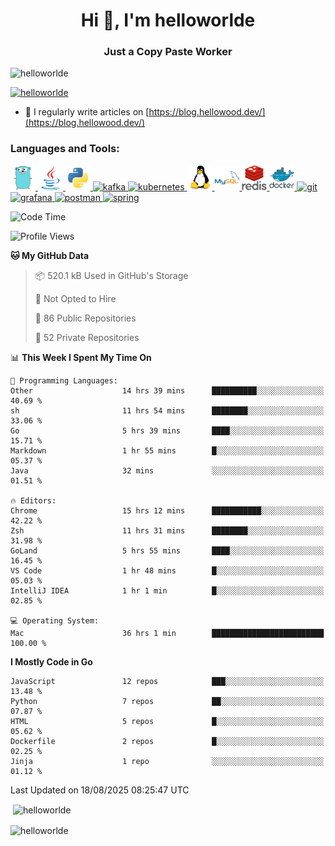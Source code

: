 <h1 align="center">Hi 👋, I'm helloworlde</h1>
<h3 align="center">Just a Copy Paste Worker</h3>

<p align="left">
  <img src="https://komarev.com/ghpvc/?username=helloworlde&label=Profile%20views&color=0e75b6&style=flat" alt="helloworlde" />
</p>

<p align="left">
  <a href="https://github.com/ryo-ma/github-profile-trophy">
    <img src="https://github-profile-trophy.vercel.app/?username=helloworlde" alt="helloworlde" />
  </a>
</p>

- 📝 I regularly write articles on [https://blog.hellowood.dev/](https://blog.hellowood.dev/)

<h3 align="left">Languages and Tools:</h3>
<p align="left">
  <!-- Programming Languages -->
  <a href="https://golang.org" target="_blank">
    <img src="https://raw.githubusercontent.com/devicons/devicon/master/icons/go/go-original.svg" alt="go" width="40" height="40" />
  </a>
  <a href="https://www.java.com" target="_blank">
    <img src="https://raw.githubusercontent.com/devicons/devicon/master/icons/java/java-original.svg" alt="java" width="40" height="40" />
  </a>
  <a href="https://www.python.org" target="_blank">
    <img src="https://raw.githubusercontent.com/devicons/devicon/master/icons/python/python-original.svg" alt="python" width="40" height="40" />
  </a>

  <!-- Platform / Runtime -->
  <a href="https://kafka.apache.org/" target="_blank">
    <img src="https://www.vectorlogo.zone/logos/apache_kafka/apache_kafka-icon.svg" alt="kafka" width="40" height="40" />
  </a>
  <a href="https://kubernetes.io" target="_blank">
    <img src="https://www.vectorlogo.zone/logos/kubernetes/kubernetes-icon.svg" alt="kubernetes" width="40" height="40" />
  </a>
  <a href="https://www.linux.org/" target="_blank">
    <img src="https://raw.githubusercontent.com/devicons/devicon/master/icons/linux/linux-original.svg" alt="linux" width="40" height="40" />
  </a>
  <a href="https://www.mysql.com/" target="_blank">
    <img src="https://raw.githubusercontent.com/devicons/devicon/master/icons/mysql/mysql-original-wordmark.svg" alt="mysql" width="40" height="40" />
  </a>
  <a href="https://redis.io" target="_blank">
    <img src="https://raw.githubusercontent.com/devicons/devicon/master/icons/redis/redis-original-wordmark.svg" alt="redis" width="40" height="40" />
  </a>

  <!-- Tools / DevOps -->
  <a href="https://www.docker.com/" target="_blank">
    <img src="https://raw.githubusercontent.com/devicons/devicon/master/icons/docker/docker-original-wordmark.svg" alt="docker" width="40" height="40" />
  </a>
  <a href="https://git-scm.com/" target="_blank">
    <img src="https://www.vectorlogo.zone/logos/git-scm/git-scm-icon.svg" alt="git" width="40" height="40" />
  </a>
  <a href="https://grafana.com" target="_blank">
    <img src="https://www.vectorlogo.zone/logos/grafana/grafana-icon.svg" alt="grafana" width="40" height="40" />
  </a>
  <a href="https://postman.com" target="_blank">
    <img src="https://www.vectorlogo.zone/logos/getpostman/getpostman-icon.svg" alt="postman" width="40" height="40" />
  </a>
  <a href="https://spring.io/" target="_blank">
    <img src="https://www.vectorlogo.zone/logos/springio/springio-icon.svg" alt="spring" width="40" height="40" />
  </a>
</p>

<!--START_SECTION:waka-->
![Code Time](http://img.shields.io/badge/Code%20Time-12%2C530%20hrs%2017%20mins-blue)

![Profile Views](http://img.shields.io/badge/Profile%20Views-6-blue)

**🐱 My GitHub Data** 

> 📦 520.1 kB Used in GitHub's Storage 
 > 
> 🚫 Not Opted to Hire
 > 
> 📜 86 Public Repositories 
 > 
> 🔑 52 Private Repositories 
 > 
📊 **This Week I Spent My Time On** 

```text
💬 Programming Languages: 
Other                    14 hrs 39 mins      ██████████░░░░░░░░░░░░░░░   40.69 % 
sh                       11 hrs 54 mins      ████████░░░░░░░░░░░░░░░░░   33.06 % 
Go                       5 hrs 39 mins       ████░░░░░░░░░░░░░░░░░░░░░   15.71 % 
Markdown                 1 hr 55 mins        █░░░░░░░░░░░░░░░░░░░░░░░░   05.37 % 
Java                     32 mins             ░░░░░░░░░░░░░░░░░░░░░░░░░   01.51 % 

🔥 Editors: 
Chrome                   15 hrs 12 mins      ███████████░░░░░░░░░░░░░░   42.22 % 
Zsh                      11 hrs 31 mins      ████████░░░░░░░░░░░░░░░░░   31.98 % 
GoLand                   5 hrs 55 mins       ████░░░░░░░░░░░░░░░░░░░░░   16.45 % 
VS Code                  1 hr 48 mins        █░░░░░░░░░░░░░░░░░░░░░░░░   05.03 % 
IntelliJ IDEA            1 hr 1 min          █░░░░░░░░░░░░░░░░░░░░░░░░   02.85 % 

💻 Operating System: 
Mac                      36 hrs 1 min        █████████████████████████   100.00 % 
```

**I Mostly Code in Go** 

```text
JavaScript               12 repos            ███░░░░░░░░░░░░░░░░░░░░░░   13.48 % 
Python                   7 repos             ██░░░░░░░░░░░░░░░░░░░░░░░   07.87 % 
HTML                     5 repos             █░░░░░░░░░░░░░░░░░░░░░░░░   05.62 % 
Dockerfile               2 repos             █░░░░░░░░░░░░░░░░░░░░░░░░   02.25 % 
Jinja                    1 repo              ░░░░░░░░░░░░░░░░░░░░░░░░░   01.12 % 
```




 Last Updated on 18/08/2025 08:25:47 UTC
<!--END_SECTION:waka-->

<p>
  &nbsp;<img align="center" src="https://github-readme-stats.vercel.app/api?username=helloworlde&show_icons=true&locale=en" alt="helloworlde" />
</p>

<p>
  <img align="center" src="https://github-readme-streak-stats.herokuapp.com/?user=helloworlde&" alt="helloworlde" />
</p>
